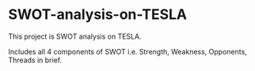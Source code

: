 # SWOT-analysis-on-TESLA
This project is SWOT analysis on TESLA.

Includes all 4 components of SWOT i.e. Strength, Weakness, Opponents, Threads in brief.
